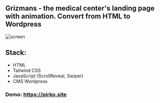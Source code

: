 ## Grizmans - the medical center's landing page with animation. Convert from HTML to Wordpress

![screen](https://github.com/AlexPirko/grizmans/assets/105494280/c8e01a29-9885-41b8-8318-e9d926cf0fd8)


## Stack:
-   HTML
-   Tailwind CSS
-   JavaScript (ScrollReveal, Swiper)
-   CMS Wordpress

### Demo: https://pirko.site
